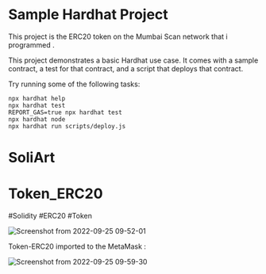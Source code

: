 # Sample Hardhat Project

This project is the ERC20 token on the Mumbai Scan network that i programmed .

This project demonstrates a basic Hardhat use case. It comes with a sample contract, a test for that contract, and a script that deploys that contract.

Try running some of the following tasks:

```shell
npx hardhat help
npx hardhat test
REPORT_GAS=true npx hardhat test
npx hardhat node
npx hardhat run scripts/deploy.js
```
# SoliArt
# Token_ERC20
#Solidity
#ERC20
#Token



![Screenshot from 2022-09-25 09-52-01](https://user-images.githubusercontent.com/110217799/192131215-74ea11ed-e9fb-4042-aa12-ea76febd02b8.png)

Token-ERC20 imported to the MetaMask :

![Screenshot from 2022-09-25 09-59-30](https://user-images.githubusercontent.com/110217799/192131365-90f0e284-657a-427d-a5e6-8b0dcd3d3aa0.png)

